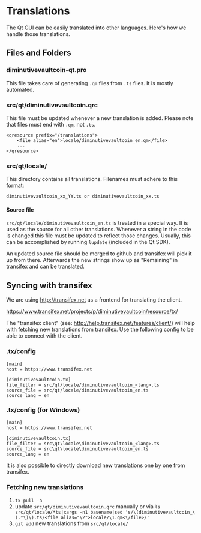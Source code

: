 Translations
============

The Qt GUI can be easily translated into other languages. Here's how we
handle those translations.

Files and Folders
-----------------

### diminutivevaultcoin-qt.pro

This file takes care of generating `.qm` files from `.ts` files. It is mostly
automated.

### src/qt/diminutivevaultcoin.qrc

This file must be updated whenever a new translation is added. Please note that
files must end with `.qm`, not `.ts`.

    <qresource prefix="/translations">
        <file alias="en">locale/diminutivevaultcoin_en.qm</file>
        ...
    </qresource>

### src/qt/locale/

This directory contains all translations. Filenames must adhere to this format:

    diminutivevaultcoin_xx_YY.ts or diminutivevaultcoin_xx.ts

#### Source file

`src/qt/locale/diminutivevaultcoin_en.ts` is treated in a special way. It is used as the
source for all other translations. Whenever a string in the code is changed
this file must be updated to reflect those changes. Usually, this can be
accomplished by running `lupdate` (included in the Qt SDK).

An updated source file should be merged to github and transifex will pick it
up from there. Afterwards the new strings show up as "Remaining" in transifex
and can be translated.

Syncing with transifex
----------------------

We are using http://transifex.net as a frontend for translating the client.

https://www.transifex.net/projects/p/diminutivevaultcoin/resource/tx/

The "transifex client" (see: http://help.transifex.net/features/client/)
will help with fetching new translations from transifex. Use the following
config to be able to connect with the client.

### .tx/config

    [main]
    host = https://www.transifex.net

    [diminutivevaultcoin.tx]
    file_filter = src/qt/locale/diminutivevaultcoin_<lang>.ts
    source_file = src/qt/locale/diminutivevaultcoin_en.ts
    source_lang = en
    
### .tx/config (for Windows)

    [main]
    host = https://www.transifex.net

    [diminutivevaultcoin.tx]
    file_filter = src\qt\locale\diminutivevaultcoin_<lang>.ts
    source_file = src\qt\locale\diminutivevaultcoin_en.ts
    source_lang = en

It is also possible to directly download new translations one by one from transifex.

### Fetching new translations

1. `tx pull -a`
2. update `src/qt/diminutivevaultcoin.qrc` manually or via
   `ls src/qt/locale/*ts|xargs -n1 basename|sed 's/\(diminutivevaultcoin_\(.*\)\).ts/<file alias="\2">locale/\1.qm<\/file>/'`
3. `git add` new translations from `src/qt/locale/`
